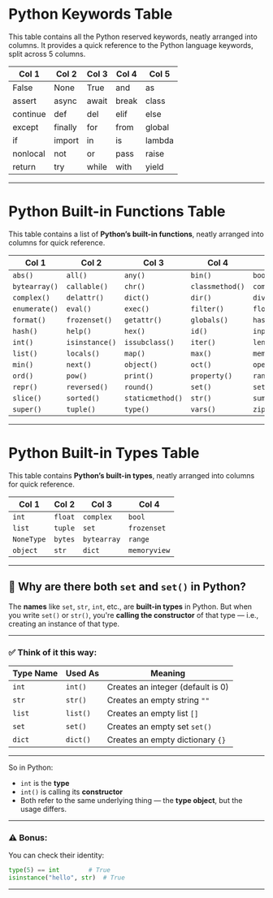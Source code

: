 # Python Keywords Table

This table contains all the Python reserved keywords, neatly arranged into columns. It provides a quick reference to the Python language keywords, split across 5 columns.

| Col 1     | Col 2     | Col 3    | Col 4    | Col 5    |
|-----------|-----------|----------|----------|----------|
| False     | None      | True     | and      | as       |
| assert    | async     | await    | break    | class    |
| continue  | def       | del      | elif     | else     |
| except    | finally   | for      | from     | global   |
| if        | import    | in       | is       | lambda   |
| nonlocal  | not       | or       | pass     | raise    |
| return    | try       | while    | with     | yield    |

---

# Python Built-in Functions Table
This table contains a list of **Python’s built-in functions**, neatly arranged into columns for quick reference.

| Col 1         | Col 2          | Col 3            | Col 4           | Col 5          |
| ------------- | -------------- | ---------------- | --------------- | -------------- |
| `abs()`       | `all()`        | `any()`          | `bin()`         | `bool()`       |
| `bytearray()` | `callable()`   | `chr()`          | `classmethod()` | `compile()`    |
| `complex()`   | `delattr()`    | `dict()`         | `dir()`         | `divmod()`     |
| `enumerate()` | `eval()`       | `exec()`         | `filter()`      | `float()`      |
| `format()`    | `frozenset()`  | `getattr()`      | `globals()`     | `hasattr()`    |
| `hash()`      | `help()`       | `hex()`          | `id()`          | `input()`      |
| `int()`       | `isinstance()` | `issubclass()`   | `iter()`        | `len()`        |
| `list()`      | `locals()`     | `map()`          | `max()`         | `memoryview()` |
| `min()`       | `next()`       | `object()`       | `oct()`         | `open()`       |
| `ord()`       | `pow()`        | `print()`        | `property()`    | `range()`      |
| `repr()`      | `reversed()`   | `round()`        | `set()`         | `setattr()`    |
| `slice()`     | `sorted()`     | `staticmethod()` | `str()`         | `sum()`        |
| `super()`     | `tuple()`      | `type()`         | `vars()`        | `zip()`        |

---

# Python Built-in Types Table
This table contains **Python’s built-in types**, neatly arranged into columns for quick reference.

| Col 1      | Col 2   | Col 3       | Col 4       |
| ---------- | ------- | ----------- | ----------- |
| `int`      | `float` | `complex`   | `bool`      |         
| `list`     | `tuple` | `set`       | `frozenset` |        
| `NoneType` | `bytes` | `bytearray` | `range`     |  
| `object`   | `str`   |  `dict`     | `memoryview`|              

---

## 🔹 Why are there both `set` and `set()` in Python?

The **names** like `set`, `str`, `int`, etc., are **built-in types** in Python. But when you write `set()` or `str()`, you're **calling the constructor** of that type — i.e., creating an instance of that type.

---

### ✅ Think of it this way:

| Type Name | Used As  | Meaning                           |
| --------- | -------- | --------------------------------- |
| `int`     | `int()`  | Creates an integer (default is 0) |
| `str`     | `str()`  | Creates an empty string `""`      |
| `list`    | `list()` | Creates an empty list `[]`        |
| `set`     | `set()`  | Creates an empty set `set()`      |
| `dict`    | `dict()` | Creates an empty dictionary `{}`  |

---

So in Python:

* `int` is the **type**
* `int()` is calling its **constructor**
* Both refer to the same underlying thing — the **type object**, but the usage differs.

---

### ⚠️ Bonus:

You can check their identity:

```python
type(5) == int        # True
isinstance("hello", str)  # True
```

---
